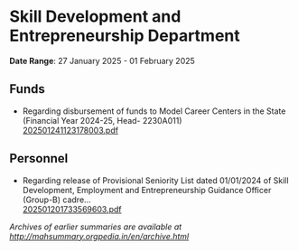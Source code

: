 # Skill Development and Entrepreneurship Department

**Date Range**: 27 January 2025 - 01 February 2025


## Funds
- Regarding disbursement of funds to Model Career Centers in the State (Financial Year 2024-25, Head- 2230A011)\
  [202501241123178003.pdf](https://gr.maharashtra.gov.in/Site/Upload/Government%20Resolutions/English/202501241123178003.pdf)

## Personnel
- Regarding release of Provisional Seniority List dated 01/01/2024 of Skill Development, Employment and Entrepreneurship Guidance Officer (Group-B) cadre...\
  [202501201733569603.pdf](https://gr.maharashtra.gov.in/Site/Upload/Government%20Resolutions/English/202501201733569603.pdf)


*Archives of earlier summaries are available at http://mahsummary.orgpedia.in/en/archive.html*